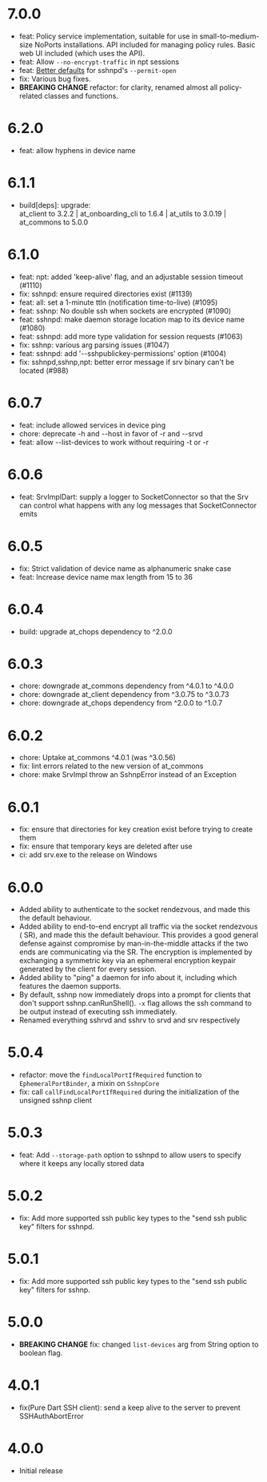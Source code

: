 # 7.0.0

- feat: Policy service implementation, suitable for use in
  small-to-medium-size NoPorts installations. API included for managing
  policy rules. Basic web UI included (which uses the API).
- feat: Allow `--no-encrypt-traffic` in npt sessions
- feat: [Better defaults](https://github.com/atsign-foundation/noports/pull/1353)
  for sshnpd's `--permit-open`
- fix: Various bug fixes.
- **BREAKING CHANGE** refactor: for clarity, renamed almost
  all policy-related classes and functions.

# 6.2.0

- feat: allow hyphens in device name

# 6.1.1

- build[deps]: upgrade: \
  at_client to 3.2.2 | at_onboarding_cli to 1.6.4 | at_utils to 3.0.19 |
  at_commons to 5.0.0

# 6.1.0

- feat: npt: added 'keep-alive' flag, and an adjustable session timeout (#1110)
- fix: sshnpd: ensure required directories exist (#1139)
- feat: all: set a 1-minute ttln (notification time-to-live) (#1095)
- feat: sshnp: No double ssh when sockets are encrypted (#1090)
- feat: sshnpd: make daemon storage location map to its device name (#1080)
- feat: sshnpd: add more type validation for session requests (#1063)
- fix: sshnp: various arg parsing issues (#1047)
- feat: sshnpd: add '--sshpublickey-permissions' option (#1004)
- fix: sshnpd,sshnp,npt: better error message if srv binary can't be
  located (#988)

# 6.0.7

- feat: include allowed services in device ping
- chore: deprecate -h and --host in favor of -r and --srvd
- feat: allow --list-devices to work without requiring -t or -r

# 6.0.6

- feat: SrvImplDart: supply a logger to SocketConnector so that the Srv can
  control what happens with any log messages that SocketConnector emits

# 6.0.5

- fix: Strict validation of device name as alphanumeric snake case
- feat: Increase device name max length from 15 to 36

# 6.0.4

- build: upgrade at_chops dependency to ^2.0.0

# 6.0.3

- chore: downgrade at_commons dependency from ^4.0.1 to ^4.0.0
- chore: downgrade at_client dependency from ^3.0.75 to ^3.0.73
- chore: downgrade at_chops dependency from ^2.0.0 to ^1.0.7

# 6.0.2

- chore: Uptake at_commons ^4.0.1 (was ^3.0.56)
- fix: lint errors related to the new version of at_commons
- chore: make SrvImpl throw an SshnpError instead of an Exception

# 6.0.1

- fix: ensure that directories for key creation exist before trying to create
  them
- fix: ensure that temporary keys are deleted after use
- ci: add srv.exe to the release on Windows

# 6.0.0

- Added ability to authenticate to the socket rendezvous, and made this the
  default behaviour.
- Added ability to end-to-end encrypt all traffic via the socket rendezvous (
  SR), and made this the default behaviour. This provides a good general defense
  against compromise by man-in-the-middle attacks if the two ends are
  communicating via the SR. The encryption is implemented by exchanging a
  symmetric key via an ephemeral encryption keypair generated by the client
  for every session.
- Added ability to "ping" a daemon for info about it, including which
  features the daemon supports.
- By default, sshnp now immediately drops into a prompt for clients that don't
  support sshnp.canRunShell(). `-x` flag allows the ssh command to be output
  instead of executing ssh immediately.
- Renamed everything sshrvd and sshrv to srvd and srv respectively

# 5.0.4

- refactor: move the `findLocalPortIfRequired` function
  to `EphemeralPortBinder`, a mixin on `SshnpCore`
- fix: call `callFindLocalPortIfRequired` during the initialization of the
  unsigned sshnp client

# 5.0.3

- feat: Add `--storage-path` option to sshnpd to allow users to specify where
  it keeps any locally stored data

# 5.0.2

- fix: Add more supported ssh public key types to the "send ssh public key"
  filters for sshnpd.

# 5.0.1

- fix: Add more supported ssh public key types to the "send ssh public key"
  filters for sshnp.

# 5.0.0

- **BREAKING CHANGE** fix: changed `list-devices` arg from String option to
  boolean flag.

# 4.0.1

- fix(Pure Dart SSH client): send a keep alive to the server to prevent
  SSHAuthAbortError

# 4.0.0

- Initial release
